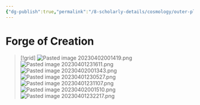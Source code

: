 ```yaml
---
{"dg-publish":true,"permalink":"/8-scholarly-details/cosmology/outer-planes/tartarus/forge-of-creation/","noteIcon":""}
---
```


# Forge of Creation

>[!grid]
>![Pasted image 20230402001419.png](/img/user/x.%20Assets/Attachments/Pasted%20image%2020230402001419.png)
>![Pasted image 20230401231611.png](/img/user/x.%20Assets/Attachments/Pasted%20image%2020230401231611.png)
>![Pasted image 20230402001343.png](/img/user/x.%20Assets/Attachments/Pasted%20image%2020230402001343.png)
>![Pasted image 20230401230527.png](/img/user/x.%20Assets/Attachments/Pasted%20image%2020230401230527.png)
>![Pasted image 20230401231107.png](/img/user/x.%20Assets/Attachments/Pasted%20image%2020230401231107.png)
>![Pasted image 20230402001510.png](/img/user/x.%20Assets/Attachments/Pasted%20image%2020230402001510.png)
>![Pasted image 20230401232217.png](/img/user/x.%20Assets/Attachments/Pasted%20image%2020230401232217.png)




